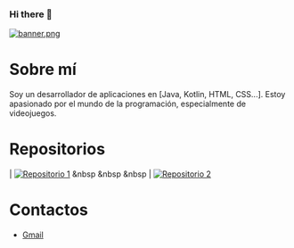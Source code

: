 ### Hi there 👋
[![banner.png](https://i.postimg.cc/5yxBZgGF/banner.png)](https://postimg.cc/WFHqZGs2)

# Sobre mí

Soy un desarrollador de aplicaciones en [Java, Kotlin, HTML, CSS...]. Estoy apasionado por el mundo de la programación, especialmente de videojuegos.

# Repositorios
| [![Repositorio 1](https://img.shields.io/badge/Repositorio%201-%23D14836?style=for-the-badge&logo=github&logoColor=white)](https://github.com/DeLaKruz/AhorcadoGrafico)
&nbsp &nbsp &nbsp
| [![Repositorio 2](https://img.shields.io/badge/Repositorio%202-%23D14836?style=for-the-badge&logo=github&logoColor=white)](https://github.com/DeLaKruz/PMDM_YDLCGB)

# Contactos

* [Gmail](https://img.shields.io/badge/Gmail-D14836?style=for-the-badge&logo=gmail&logoColor=white&interactive=true&url=mailto:yerayg466@gmail.com)
